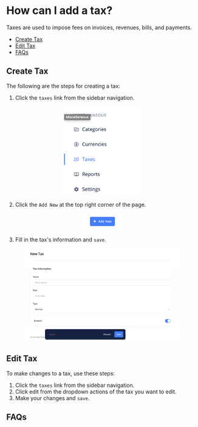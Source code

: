 # How can I add a tax?

Taxes are used to impose fees on invoices, revenues, bills, and payments.

- [Create Tax](#create-tax)
- [Edit Tax](#edit-tax)
- [FAQs](#faqs)

## Create Tax <a id="#create-tax"></a>

The following are the steps for creating a tax:

1. Click the `taxes` link from the sidebar navigation.

<div align='center'>
<img width='200' src='media/tax_link.png'>
</div>

2. Click the `Add New` at the top right corner of the page.

<div align='center'>
<img width='100' src='../../../media/add_new.png'>
</div>

3. Fill in the tax's information and `save`.

<div align='center'>
<img width='400' src='media/tax_details.png'>
</div>

## Edit Tax <a id="#edit-tax"></a>

To make changes to a tax, use these steps:

1. Click the `taxes` link from the sidebar navigation.
2. Click edit from the dropdown actions of the tax you want to edit.
3. Make your changes and `save`.

## FAQs <a id="#faqs"></a>
